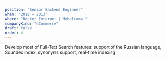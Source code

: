 ```yaml
---
position: "Senior Backend Engineer"
when: "2012 – 2013"
where: "Rocket Internet | Mebelrama "
companyKind: "eCommerce"
draft: false
order: 4
---
```


Develop most of Full-Text Search features: support of the Russian language, Soundex index, synonyms support, real-time indexing
